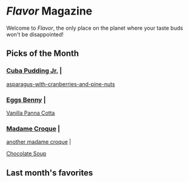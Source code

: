 # _Flavor_ Magazine

Welcome to _Flavor_, the only place on the planet where your taste buds won't be disappointed!



## Picks of the Month

### [Cuba Pudding Jr.](writer/cuba-pudding-jr.md) | 

[asparagus-with-cranberries-and-pine-nuts](recipe/feb/asparagus-with-cranberries-and-pine-nuts.md)

### [Eggs Benny](writer/eggs-benny.md) | 

[Vanilla Panna Cotta](recipe/jan/vanilla-panna-cotta.md)

### [Madame Croque](writer/madame-croque.md) | 

[another madame croque](recipe/feb/mademe-croque.md) |

[Chocolate Soup](recipe/jan/chocolate-soup.md)

## Last month's favorites
